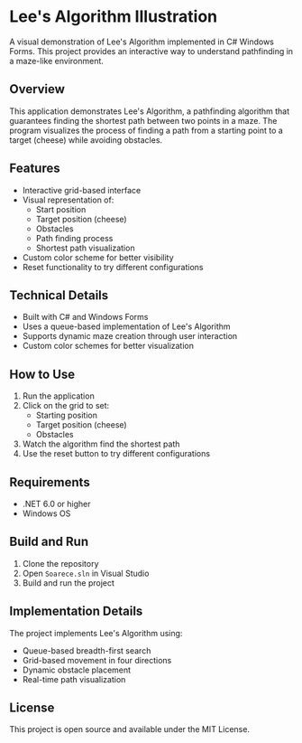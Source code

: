 # Lee's Algorithm Illustration

A visual demonstration of Lee's Algorithm implemented in C# Windows Forms. This project provides an interactive way to understand pathfinding in a maze-like environment.

## Overview

This application demonstrates Lee's Algorithm, a pathfinding algorithm that guarantees finding the shortest path between two points in a maze. The program visualizes the process of finding a path from a starting point to a target (cheese) while avoiding obstacles.

## Features

- Interactive grid-based interface
- Visual representation of:
  - Start position
  - Target position (cheese)
  - Obstacles
  - Path finding process
  - Shortest path visualization
- Custom color scheme for better visibility
- Reset functionality to try different configurations

## Technical Details

- Built with C# and Windows Forms
- Uses a queue-based implementation of Lee's Algorithm
- Supports dynamic maze creation through user interaction
- Custom color schemes for better visualization

## How to Use

1. Run the application
2. Click on the grid to set:
   - Starting position
   - Target position (cheese)
   - Obstacles
3. Watch the algorithm find the shortest path
4. Use the reset button to try different configurations

## Requirements

- .NET 6.0 or higher
- Windows OS

## Build and Run

1. Clone the repository
2. Open `Soarece.sln` in Visual Studio
3. Build and run the project

## Implementation Details

The project implements Lee's Algorithm using:

- Queue-based breadth-first search
- Grid-based movement in four directions
- Dynamic obstacle placement
- Real-time path visualization

## License

This project is open source and available under the MIT License.
